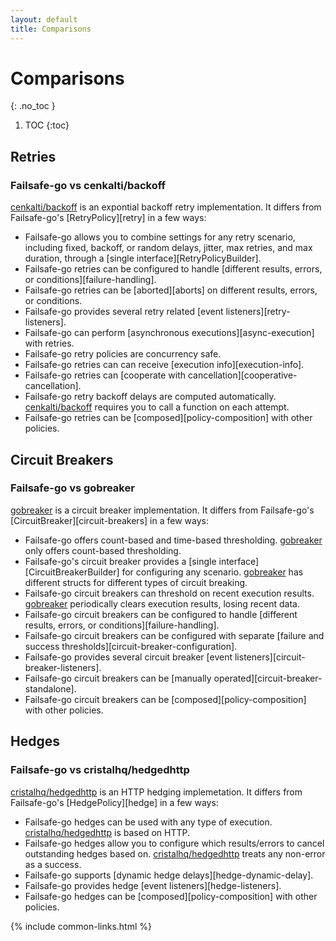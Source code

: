 ```yaml
---
layout: default
title: Comparisons
---
```


# Comparisons
{: .no_toc }

1. TOC
{:toc}

## Retries

### Failsafe-go vs cenkalti/backoff

[cenkalti/backoff](https://github.com/cenkalti/backoff) is an expontial backoff retry implementation. It differs from Failsafe-go's [RetryPolicy][retry] in a few ways:

- Failsafe-go allows you to combine settings for any retry scenario, including fixed, backoff, or random delays, jitter, max retries, and max duration, through a [single interface][RetryPolicyBuilder].
- Failsafe-go retries can be configured to handle [different results, errors, or conditions][failure-handling].
- Failsafe-go retries can be [aborted][aborts] on different results, errors, or conditions.
- Failsafe-go provides several retry related [event listeners][retry-listeners].
- Failsafe-go can perform [asynchronous executions][async-execution] with retries.
- Failsafe-go retry policies are concurrency safe.
- Failsafe-go retries can can receive [execution info][execution-info].
- Failsafe-go retries can [cooperate with cancellation][cooperative-cancellation].
- Failsafe-go retry backoff delays are computed automatically. [cenkalti/backoff] requires you to call a function on each attempt.
- Failsafe-go retries can be [composed][policy-composition] with other policies.

## Circuit Breakers

### Failsafe-go vs gobreaker

[gobreaker] is a circuit breaker implementation. It differs from Failsafe-go's [CircuitBreaker][circuit-breakers] in a few ways:

- Failsafe-go offers count-based and time-based thresholding. [gobreaker] only offers count-based thresholding. 
- Failsafe-go's circuit breaker provides a [single interface][CircuitBreakerBuilder] for configuring any scenario. [gobreaker] has different structs for different types of circuit breaking.
- Failsafe-go circuit breakers can threshold on recent execution results. [gobreaker] periodically clears execution results, losing recent data.
- Failsafe-go circuit breakers can be configured to handle [different results, errors, or conditions][failure-handling].
- Failsafe-go circuit breakers can be configured with separate [failure and success thresholds][circuit-breaker-configuration].
- Failsafe-go provides several circuit breaker [event listeners][circuit-breaker-listeners].
- Failsafe-go circuit breakers can be [manually operated][circuit-breaker-standalone].
- Failsafe-go circuit breakers can be [composed][policy-composition] with other policies.

## Hedges

### Failsafe-go vs cristalhq/hedgedhttp

[cristalhq/hedgedhttp] is an HTTP hedging implemetation. It differs from Failsafe-go's [HedgePolicy][hedge] in a few ways:

- Failsafe-go hedges can be used with any type of execution. [cristalhq/hedgedhttp] is based on HTTP.
- Failsafe-go hedges allow you to configure which results/errors to cancel outstanding hedges based on. [cristalhq/hedgedhttp] treats any non-error as a success.
- Failsafe-go supports [dynamic hedge delays][hedge-dynamic-delay].
- Failsafe-go provides hedge [event listeners][hedge-listeners].
- Failsafe-go hedges can be [composed][policy-composition] with other policies.

{% include common-links.html %}

[cenkalti/backoff]: https://github.com/cenkalti/backoff
[gobreaker]: https://github.com/sony/gobreaker
[cristalhq/hedgedhttp]: https://github.com/cristalhq/hedgedhttp